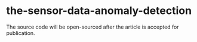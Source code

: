 # the-sensor-data-anomaly-detection
The source code will be open-sourced after the article is accepted for publication.
